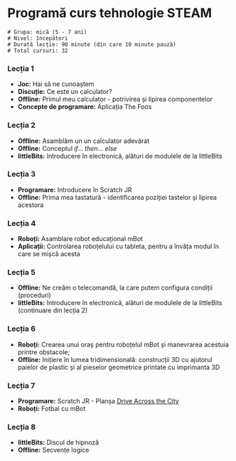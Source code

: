# Programă curs tehnologie STEAM

    # Grupa: mică (5 - 7 ani)
    # Nivel: începători
    # Durată lecție: 90 minute (din care 10 minute pauză)
    # Total cursuri: 32

### Lecția 1
- **Joc**: Hai să ne cunoaștem
- **Discuție:** Ce este un calculator?
- **Offline:** Primul meu calculator - potrivirea și lipirea componentelor
- **Concepte de programare:** Aplicația The Foos

### Lecția 2
- **Offline:** Asamblăm un un calculator adevărat
- **Offline:** Conceptul *if... then... else*
- **littleBits:** Introducere în electronică, alături de modulele de la littleBits

### Lecția 3
- **Programare:** Introducere în Scratch JR
- **Offline:** Prima mea tastatură - identificarea poziției tastelor și lipirea acestora

### Lecția 4
- **Roboți:** Asamblare robot educațional mBot
- **Aplicații:** Controlarea roboțelului cu tableta, pentru a învăța modul în care se mișcă acesta

### Lecția 5
- **Offline:** Ne creăm o telecomandă, la care putem configura condiții (proceduri)
- **littleBits:** Introducere în electronică, alături de modulele de la littleBits (continuare din lecția 2)

### Lecția 6
- **Roboți:** Crearea unui oraș pentru roboțelul mBot și manevrarea acestuia printre obstacole;
- **Offline:** Inițiere în lumea tridimensională: construcții 3D cu ajutorul paielor de plastic și al pieselor geometrice printate cu imprimanta 3D

### Lecția 7
- **Programare:** Scratch JR - Planșa [Drive Across the City](http://www.scratchjr.org/activities/card01-car.pdf)
- **Roboți:** Fotbal cu mBot

### Lecția 8
- **littleBits:** Discul de hipnoză
- **Offline:** Secvențe logice
